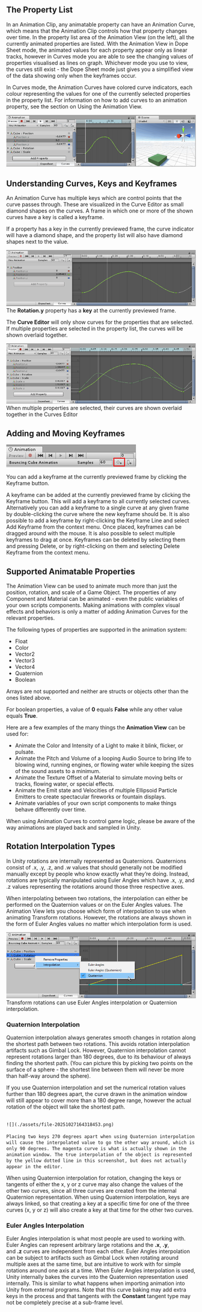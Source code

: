 
## The Property List

In an Animation Clip, any animatable property can have an Animation Curve, which means that the Animation Clip controls how that property changes over time. In the property list area of the Animation View (on the left), all the currently animated properties are listed. With the Animation View in Dope Sheet mode, the animated values for each property appear only as linear tracks, however in Curves mode you are able to see the changing values of properties visualised as lines on graph. Whichever mode you use to view, the curves still exist - the Dope Sheet mode just gives you a simplified view of the data showing only when the keyframes occur.

In Curves mode, the Animation Curves have colored curve indicators, each colour representing the values for one of the currently selected properties in the property list. For information on how to add curves to an animation property, see the section on Using the Animation View.

![](./assets/file-20251027161247723.png)


## Understanding Curves, Keys and Keyframes

An Animation Curve has multiple keys which are control points that the curve passes through. These are visualized in the Curve Editor as small diamond shapes on the curves. A frame in which one or more of the shown curves have a key is called a keyframe.

If a property has a key in the currently previewed frame, the curve indicator will have a diamond shape, and the property list will also have diamond shapes next to the value.

![](./assets/file-20251027161306611.png)
The **Rotation.y** property has a **key** at the currently previewed frame.

The **Curve Editor** will only show curves for the properties that are selected. If multiple properties are selected in the property list, the curves will be shown overlaid together.

![](./assets/file-20251027161317587.png)
When multiple properties are selected, their curves are shown overlaid together in the Curves Editor



## Adding and Moving Keyframes

![](./assets/file-20251027163959228.png)

You can add a keyframe at the currently previewed frame by clicking the Keyframe button.

A keyframe can be added at the currently previewed frame by clicking the Keyframe button. This will add a keyframe to all currently selected curves. Alternatively you can add a keyframe to a single curve at any given frame by double-clicking the curve where the new keyframe should be. It is also possible to add a keyframe by right-clicking the Keyframe Line and select Add Keyframe from the context menu. Once placed, keyframes can be dragged around with the mouse. It is also possible to select multiple keyframes to drag at once. Keyframes can be deleted by selecting them and pressing Delete, or by right-clicking on them and selecting Delete Keyframe from the context menu.


## Supported Animatable Properties

The Animation View can be used to animate much more than just the position, rotation, and scale of a Game Object. The properties of any Component and Material can be animated - even the public variables of your own scripts components. Making animations with complex visual effects and behaviors is only a matter of adding Animation Curves for the relevant properties.

The following types of properties are supported in the animation system:

- Float
- Color
- Vector2
- Vector3
- Vector4
- Quaternion
- Boolean

Arrays are not supported and neither are structs or objects other than the ones listed above.

For boolean properties, a value of **0** equals **False** while any other value equals **True**.

Here are a few examples of the many things the **Animation View** can be used for:

* Animate the Color and Intensity of a Light to make it blink, flicker, or pulsate.
* Animate the Pitch and Volume of a looping Audio Source to bring life to blowing wind, running engines, or flowing water while keeping the sizes of the sound assets to a minimum.
* Animate the Texture Offset of a Material to simulate moving belts or tracks, flowing water, or special effects.
* Animate the Emit state and Velocities of multiple Ellipsoid Particle Emitters to create spectacular fireworks or fountain displays.
* Animate variables of your own script components to make things behave differently over time.

When using Animation Curves to control game logic, please be aware of the way animations are played back and sampled in Unity.


## Rotation Interpolation Types

In Unity rotations are internally represented as Quaternions. Quaternions consist of .x, .y, .z, and .w values that should generally not be modified manually except by people who know exactly what they’re doing. Instead, rotations are typically manipulated using Euler Angles which have .x, .y, and .z values representing the rotations around those three respective axes.

When interpolating between two rotations, the interpolation can either be performed on the Quaternion values or on the Euler Angles values. The Animation View lets you choose which form of interpolation to use when animating Transform rotations. However, the rotations are always shown in the form of Euler Angles values no matter which interpolation form is used.

![](./assets/file-20251027164231430.png)
Transform rotations can use Euler Angles interpolation or Quaternion interpolation.



### Quaternion Interpolation

Quaternion interpolation always generates smooth changes in rotation along the shortest path between two rotations. This avoids rotation interpolation artifacts such as Gimbal Lock. However, Quaternion interpolation cannot represent rotations larger than 180 degrees, due to its behaviour of always finding the shortest path. (You can picture this by picking two points on the surface of a sphere - the shortest line between them will never be more than half-way around the sphere).

If you use Quaternion interpolation and set the numerical rotation values further than 180 degrees apart, the curve drawn in the animation window will still appear to cover more than a 180 degree range, however the actual rotation of the object will take the shortest path.

```ad-cite

![](./assets/file-20251027164318453.png)

Placing two keys 270 degrees apart when using Quaternion interpolation will cause the interpolated value to go the other way around, which is only 90 degrees. The magenta curve is what is actually shown in the animation window. The true interpolation of the object is represented by the yellow dotted line in this screenshot, but does not actually appear in the editor.

```

When using Quaternion interpolation for rotation, changing the keys or tangents of either the x, y or z curve may also change the values of the other two curves, since all three curves are created from the internal Quaternion representation. When using Quaternion interpolation, keys are always linked, so that creating a key at a specific time for one of the three curves (x, y or z) will also create a key at that time for the other two curves.

### Euler Angles Interpolation

Euler Angles interpolation is what most people are used to working with. Euler Angles can represent arbitrary large rotations and the **.x**, **.y**, and **.z** curves are independent from each other. Euler Angles interpolation can be subject to artifacts such as Gimbal Lock when rotating around multiple axes at the same time, but are intuitive to work with for simple rotations around one axis at a time. When Euler Angles interpolation is used, Unity internally bakes the curves into the Quaternion representation used internally. This is similar to what happens when importing animation into Unity from external programs. Note that this curve baking may add extra keys in the process and that tangents with the **Constant** tangent type may not be completely precise at a sub-frame level.
